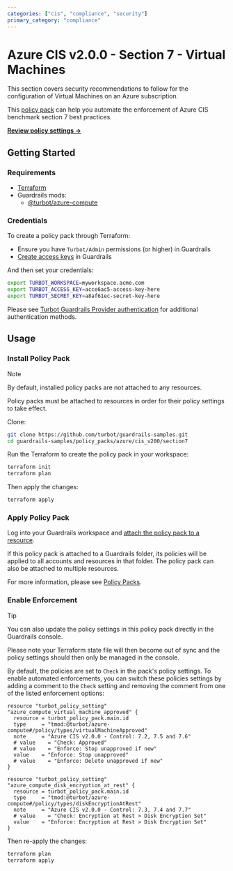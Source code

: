 ```yaml
---
categories: ["cis", "compliance", "security"]
primary_category: "compliance"
---
```


# Azure CIS v2.0.0 - Section 7 - Virtual Machines

This section covers security recommendations to follow for the configuration of Virtual Machines on an Azure subscription.

This [policy pack](https://turbot.com/guardrails/docs/concepts/policy-packs) can help you automate the enforcement of Azure CIS benchmark section 7 best practices.

**[Review policy settings →](https://hub.guardrails.turbot.com/policy-packs/azure_cis_v200_section7/settings)**

## Getting Started

### Requirements

- [Terraform](https://developer.hashicorp.com/terraform/install)
- Guardrails mods:
  - [@turbot/azure-compute](https://hub.guardrails.turbot.com/mods/azure/mods/azure-compute)

### Credentials

To create a policy pack through Terraform:

- Ensure you have `Turbot/Admin` permissions (or higher) in Guardrails
- [Create access keys](https://turbot.com/guardrails/docs/guides/iam/access-keys#generate-a-new-guardrails-api-access-key) in Guardrails

And then set your credentials:

```sh
export TURBOT_WORKSPACE=myworkspace.acme.com
export TURBOT_ACCESS_KEY=acce6ac5-access-key-here
export TURBOT_SECRET_KEY=a8af61ec-secret-key-here
```

Please see [Turbot Guardrails Provider authentication](https://registry.terraform.io/providers/turbot/turbot/latest/docs#authentication) for additional authentication methods.

## Usage

### Install Policy Pack

> [!NOTE]
> By default, installed policy packs are not attached to any resources.
>
> Policy packs must be attached to resources in order for their policy settings to take effect.

Clone:

```sh
git clone https://github.com/turbot/guardrails-samples.git
cd guardrails-samples/policy_packs/azure/cis_v200/section7
```

Run the Terraform to create the policy pack in your workspace:

```sh
terraform init
terraform plan
```

Then apply the changes:

```sh
terraform apply
```

### Apply Policy Pack

Log into your Guardrails workspace and [attach the policy pack to a resource](https://turbot.com/guardrails/docs/guides/policy-packs#attach-a-policy-pack-to-a-resource).

If this policy pack is attached to a Guardrails folder, its policies will be applied to all accounts and resources in that folder. The policy pack can also be attached to multiple resources.

For more information, please see [Policy Packs](https://turbot.com/guardrails/docs/concepts/policy-packs).

### Enable Enforcement

> [!TIP]
> You can also update the policy settings in this policy pack directly in the Guardrails console.
>
> Please note your Terraform state file will then become out of sync and the policy settings should then only be managed in the console.

By default, the policies are set to `Check` in the pack's policy settings. To enable automated enforcements, you can switch these policies settings by adding a comment to the `Check` setting and removing the comment from one of the listed enforcement options:

```hcl
resource "turbot_policy_setting" "azure_compute_virtual_machine_approved" {
  resource = turbot_policy_pack.main.id
  type     = "tmod:@turbot/azure-compute#/policy/types/virtualMachineApproved"
  note     = "Azure CIS v2.0.0 - Control: 7.2, 7.5 and 7.6"
  # value    = "Check: Approved"
  # value    = "Enforce: Stop unapproved if new"
  value    = "Enforce: Stop unapproved"
  # value    = "Enforce: Delete unapproved if new"
}

resource "turbot_policy_setting" "azure_compute_disk_encryption_at_rest" {
  resource = turbot_policy_pack.main.id
  type     = "tmod:@turbot/azure-compute#/policy/types/diskEncryptionAtRest"
  note     = "Azure CIS v2.0.0 - Control: 7.3, 7.4 and 7.7"
  # value    = "Check: Encryption at Rest > Disk Encryption Set"
  value    = "Enforce: Encryption at Rest > Disk Encryption Set"
}
```

Then re-apply the changes:

```sh
terraform plan
terraform apply
```
